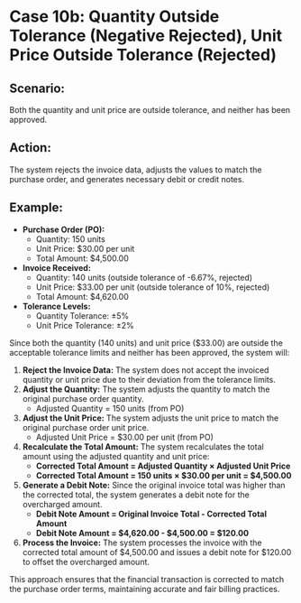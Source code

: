 # Case 10b: Quantity Outside Tolerance (Negative Rejected), Unit Price Outside Tolerance (Rejected)

## Scenario:

Both the quantity and unit price are outside tolerance, and neither has been approved.

## Action:

The system rejects the invoice data, adjusts the values to match the purchase order, and generates necessary debit or credit notes.

## Example:

* **Purchase Order (PO):**
  * Quantity: 150 units
  * Unit Price: $30.00 per unit
  * Total Amount: $4,500.00
* **Invoice Received:**
  * Quantity: 140 units (outside tolerance of -6.67%, rejected)
  * Unit Price: $33.00 per unit (outside tolerance of 10%, rejected)
  * Total Amount: $4,620.00
* **Tolerance Levels:**
  * Quantity Tolerance: ±5%
  * Unit Price Tolerance: ±2%

Since both the quantity (140 units) and unit price ($33.00) are outside the acceptable tolerance limits and neither has been approved, the system will:

1. **Reject the Invoice Data:** The system does not accept the invoiced quantity or unit price due to their deviation from the tolerance limits.
2. **Adjust the Quantity:** The system adjusts the quantity to match the original purchase order quantity.
   * Adjusted Quantity = 150 units (from PO)
3. **Adjust the Unit Price:** The system adjusts the unit price to match the original purchase order unit price.
   * Adjusted Unit Price = $30.00 per unit (from PO)
4. **Recalculate the Total Amount:** The system recalculates the total amount using the adjusted quantity and unit price:
   * **Corrected Total Amount = Adjusted Quantity × Adjusted Unit Price**
   * **Corrected Total Amount = 150 units × $30.00 per unit = $4,500.00**
5. **Generate a Debit Note:** Since the original invoice total was higher than the corrected total, the system generates a debit note for the overcharged amount.
   * **Debit Note Amount = Original Invoice Total - Corrected Total Amount**
   * **Debit Note Amount = $4,620.00 - $4,500.00 = $120.00**
6. **Process the Invoice:** The system processes the invoice with the corrected total amount of $4,500.00 and issues a debit note for $120.00 to offset the overcharged amount.

This approach ensures that the financial transaction is corrected to match the purchase order terms, maintaining accurate and fair billing practices.
